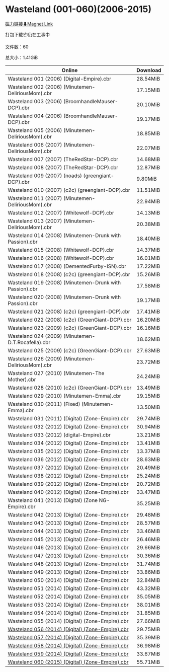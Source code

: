 # Wasteland (001-060)(2006-2015)

[磁力链接⬇Magnet Link](magnet:?xt=urn:btih:c971952912ebeec8da62d06b9d3b2088492003dd&dn=Wasteland%20%28001-060%29%282006-2015%29)

打包下载📦仍在工事中

文件数：60

总大小：1.41GiB

Online | Download
--- | ---
Wasteland 001 (2006) (Digital-Empire).cbr | 28.54MiB
Wasteland 002 (2006) (Minutemen-DeliriousMom).cbr | 17.15MiB
Wasteland 003 (2006) (BroomhandleMauser-DCP).cbr | 20.10MiB
Wasteland 004 (2006) (BroomhandleMauser-DCP).cbr | 19.17MiB
Wasteland 005 (2006) (Minutemen-DeliriousMom).cbr | 18.85MiB
Wasteland 006 (2007) (Minutemen-DeliriousMom).cbr | 22.07MiB
Wasteland 007 (2007) (TheRedStar-DCP).cbr | 14.68MiB
Wasteland 008 (2007) (TheRedStar-DCP).cbr | 12.87MiB
Wasteland 009 (2007) (noads) (greengiant-DCP).cbr | 9.80MiB
Wasteland 010 (2007) (c2c) (greengiant-DCP).cbr | 11.51MiB
Wasteland 011 (2007) (Minutemen-DeliriousMom).cbr | 22.94MiB
Wasteland 012 (2007) (Whitewolf-DCP).cbr | 14.13MiB
Wasteland 013 (2007) (Minutemen-DeliriousMom).cbr | 20.38MiB
Wasteland 014 (2008) (Minutemen-Drunk with Passion).cbr | 18.40MiB
Wasteland 015 (2008) (Whitewolf-DCP).cbr | 14.37MiB
Wasteland 016 (2008) (Whitewolf-DCP).cbr | 16.01MiB
Wasteland 017 (2008) (DementedFurby-ISN).cbr | 17.22MiB
Wasteland 018 (2008) (c2c) (greengiant-DCP).cbr | 15.26MiB
Wasteland 019 (2008) (Minutemen-Drunk with Passion).cbr | 17.58MiB
Wasteland 020 (2008) (Minutemen-Drunk with Passion).cbr | 19.17MiB
Wasteland 021 (2008) (c2c) (greengiant-DCP).cbr | 17.41MiB
Wasteland 022 (2008) (c2c) (GreenGiant-DCP).cbr | 16.20MiB
Wasteland 023 (2009) (c2c) (GreenGiant-DCP).cbr | 16.16MiB
Wasteland 024 (2009) (Minutemen-D.T.Rocafella).cbr | 18.62MiB
Wasteland 025 (2009) (c2c) (GreenGiant-DCP).cbr | 27.63MiB
Wasteland 026 (2009) (Minutemen-DeliriousMom).cbr | 23.72MiB
Wasteland 027 (2010) (Minutemen-The Mother).cbr | 24.24MiB
Wasteland 028 (2010) (c2c) (GreenGiant-DCP).cbr | 13.49MiB
Wasteland 029 (2010) (Minutemen-Emma).cbr | 19.15MiB
Wasteland 030 (2011) (Fixed) (Minutemen-Emma).cbr | 13.50MiB
Wasteland 031 (2011) (Digital) (Zone-Empire).cbr | 29.74MiB
Wasteland 032 (2012) (Digital) (Zone-Empire).cbr | 30.94MiB
Wasteland 033 (2012) (digital-Empire).cbr | 13.21MiB
Wasteland 034 (2012) (Digital) (Zone-Empire).cbr | 13.41MiB
Wasteland 035 (2012) (Digital) (Zone-Empire).cbr | 13.37MiB
Wasteland 036 (2012) (Digital) (Zone-Empire).cbr | 28.63MiB
Wasteland 037 (2012) (Digital) (Zone-Empire).cbr | 20.49MiB
Wasteland 038 (2012) (Digital) (Zone-Empire).cbr | 25.24MiB
Wasteland 039 (2012) (Digital) (Zone-Empire).cbr | 20.72MiB
Wasteland 040 (2012) (Digital) (Zone-Empire).cbr | 33.47MiB
Wasteland 041 (2013) (Digital) (Zone NG-Empire).cbr | 35.25MiB
Wasteland 042 (2013) (Digital) (Zone-Empire).cbr | 29.48MiB
Wasteland 043 (2013) (Digital) (Zone-Empire).cbr | 28.57MiB
Wasteland 044 (2013) (Digital) (Zone-Empire).cbr | 33.46MiB
Wasteland 045 (2013) (Digital) (Zone-Empire).cbr | 26.46MiB
Wasteland 046 (2013) (Digital) (Zone-Empire).cbr | 29.66MiB
Wasteland 047 (2013) (Digital) (Zone-Empire).cbr | 30.36MiB
Wasteland 048 (2013) (Digital) (Zone-Empire).cbr | 31.74MiB
Wasteland 049 (2013) (Digital) (Zone-Empire).cbr | 33.86MiB
Wasteland 050 (2014) (Digital) (Zone-Empire).cbr | 32.84MiB
Wasteland 051 (2014) (Digital) (Zone-Empire).cbr | 43.32MiB
Wasteland 052 (2014) (Digital) (Zone-Empire).cbr | 35.05MiB
Wasteland 053 (2014) (Digital) (Zone-Empire).cbr | 38.01MiB
Wasteland 054 (2014) (Digital) (Zone-Empire).cbr | 31.85MiB
Wasteland 055 (2014) (Digital) (Zone-Empire).cbr | 27.66MiB
[Wasteland 056 (2014) (Digital) (Zone-Empire).cbr](https://github.com/alicewish/markdown/blob/master/comic/Wasteland-056-2014-Digital-Zone-Empire-cbr.md) | 29.75MiB
[Wasteland 057 (2014) (Digital) (Zone-Empire).cbr](https://github.com/alicewish/markdown/blob/master/comic/Wasteland-057-2014-Digital-Zone-Empire-cbr.md) | 35.39MiB
[Wasteland 058 (2014) (Digital) (Zone-Empire).cbr](https://github.com/alicewish/markdown/blob/master/comic/Wasteland-058-2014-Digital-Zone-Empire-cbr.md) | 36.98MiB
[Wasteland 059 (2014) (Digital) (Zone-Empire).cbr](https://github.com/alicewish/markdown/blob/master/comic/Wasteland-059-2014-Digital-Zone-Empire-cbr.md) | 33.67MiB
[Wasteland 060 (2015) (Digital) (Zone-Empire).cbr](https://github.com/alicewish/markdown/blob/master/comic/Wasteland-060-2015-Digital-Zone-Empire-cbr.md) | 55.71MiB